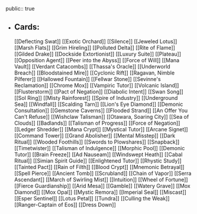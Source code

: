 public:: true
- ## Cards:
	[[Deflecting Swat]]
	[[Exotic Orchard]]
	[[Silence]]
	[[Jeweled Lotus]]
	[[Marsh Flats]]
	[[Grim Hireling]]
	[[Polluted Delta]]
	[[Rite of Flame]]
	[[Gilded Drake]]
	[[Dockside Extortionist]]
	[[Luxury Suite]]
	[[Plateau]]
	[[Opposition Agent]]
	[[Peer into the Abyss]]
	[[Force of Will]]
	[[Mana Vault]]
	[[Verdant Catacombs]]
	[[Thassa's Oracle]]
	[[Underworld Breach]]
	[[Bloodstained Mire]]
	[[Cyclonic Rift]]
	[[Ragavan, Nimble Pilferer]]
	[[Hallowed Fountain]]
	[[Fellwar Stone]]
	[[Sevinne's Reclamation]]
	[[Chrome Mox]]
	[[Vampiric Tutor]]
	[[Volcanic Island]]
	[[Flusterstorm]]
	[[Pact of Negation]]
	[[Diabolic Intent]]
	[[Swan Song]]
	[[Sol Ring]]
	[[Misty Rainforest]]
	[[Spire of Industry]]
	[[Underground Sea]]
	[[Windfall]]
	[[Scalding Tarn]]
	[[Lion's Eye Diamond]]
	[[Demonic Consultation]]
	[[Gemstone Caverns]]
	[[Flooded Strand]]
	[[An Offer You Can't Refuse]]
	[[Wishclaw Talisman]]
	[[Otawara, Soaring City]]
	[[Sea of Clouds]]
	[[Badlands]]
	[[Talisman of Progress]]
	[[Force of Negation]]
	[[Ledger Shredder]]
	[[Mana Crypt]]
	[[Mystical Tutor]]
	[[Arcane Signet]]
	[[Command Tower]]
	[[Grand Abolisher]]
	[[Mental Misstep]]
	[[Dark Ritual]]
	[[Wooded Foothills]]
	[[Swords to Plowshares]]
	[[Snapback]]
	[[Timetwister]]
	[[Talisman of Indulgence]]
	[[Morphic Pool]]
	[[Demonic Tutor]]
	[[Brain Freeze]]
	[[Ad Nauseam]]
	[[Windswept Heath]]
	[[Cabal Ritual]]
	[[Simian Spirit Guide]]
	[[Enlightened Tutor]]
	[[Rhystic Study]]
	[[Tainted Pact]]
	[[Rain of Filth]]
	[[Blood Crypt]]
	[[Mnemonic Betrayal]]
	[[Spell Pierce]]
	[[Ancient Tomb]]
	[[Scrubland]]
	[[Chain of Vapor]]
	[[Serra Ascendant]]
	[[March of Swirling Mist]]
	[[Intuition]]
	[[Wheel of Fortune]]
	[[Fierce Guardianship]]
	[[Arid Mesa]]
	[[Gamble]]
	[[Watery Grave]]
	[[Mox Diamond]]
	[[Mox Opal]]
	[[Mystic Remora]]
	[[Imperial Seal]]
	[[Miscast]]
	[[Esper Sentinel]]
	[[Lotus Petal]]
	[[Tundra]]
	[[Culling the Weak]]
	[[Ranger-Captain of Eos]]
	[[Dress Down]]
